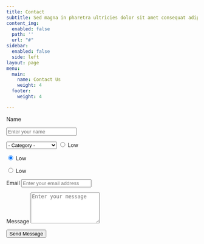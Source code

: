 ```yaml
---
title: Contact
subtitle: Sed magna in pharetra ultricies dolor sit amet consequat adipiscing lorem.
content_img:
  enabled: false
  path: ''
  url: "#"
sidebar:
  enabled: false
  side: left
layout: page
menu:
  main:
    name: Contact Us
    weight: 4
  footer:
    weight: 4

---
```

<form name="contactForm" method="POST" netlify-honeypot="bot-field" data-netlify="true" id="contact-form" class="contact-form">

<p class="form-row">

<label class="form-label" for="contact-user-name">Name</label>

<input type="text" name="name" id="contact-user-name" class="form-input" placeholder="Enter your name"> <span class="input-focus" aria-hidden="true"></span> </p>

<select name="demo-category" id="demo-category">
<option value="">- Category -</option>
<option value="1">Manufacturing</option>
<option value="1">Shipping</option>
<option value="1">Administration</option>
<option value="1">Human Resources</option>
</select>

<input type="radio" id="demo-priority-low" name="demo-priority">
<label for="demo-priority-low">Low</label>

<input type="radio" id="demo-priority-low" name="demo-priority" checked> <label for="demo-priority-low">Low</label>

<input type="radio" id="demo-priority-low" name="demo-priority"> <label for="demo-priority-low">Low</label>

<p class="form-row"> <label class="form-label" for="contact-user-email">Email</label> <input type="email" name="email" id="contact-user-email" class="form-input" placeholder="Enter your email address"> <span class="input-focus" aria-hidden="true"></span> </p>

<p class="form-row"> <label class="form-label" for="contact-message">Message</label> <textarea name="message" id="contact-message" class="form-textarea" rows="5" placeholder="Enter your message"></textarea> <span class="input-focus" aria-hidden="true"></span> </p>

<input type="hidden" name="form-name" value="contactForm" /> <p class="form-row form-submit">

<button type="submit" class="primary button">Send Message</button> </p> </form><!-- .contact-form -->